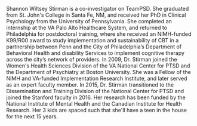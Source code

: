 Shannon Wiltsey Stirman is a co-investigator on TeamPSD. She graduated from St. John's College in Santa Fe, NM, and received her PhD in Clinical Psychology from the University of Pennsylvania. She completed an internship at the VA Palo Alto Healthcare System, and returned to Philadelphia for postdoctoral training, where she received an NIMH-funded K99/R00 award to study implementation and sustainability of CBT in a partnership between Penn and the City of Philadelphia’s Department of Behavioral Health and disability Services to implement cognitive therapy across the city’s network of providers. In 2009, Dr. Stirman joined the Women's Health Sciences Division of the VA National Center for PTSD and the Department of Psychiatry at Boston University. She was a Fellow of the NIMH and VA-funded Implementation Research Institute, and later served as an expert faculty member. In 2015, Dr. Stirman transitioned to the Dissemination and Training Division of the National Center for PTSD and joined the Stanford faculty in 2016. Her research has been funded by the National Institute of Mental Health and the Canadian Institute for Health Research. Her 3 kids are spaced such that she'll have a teen in the house for the next 15 years.
